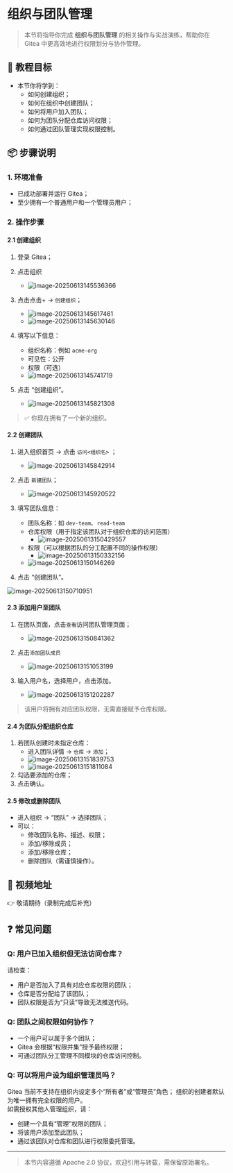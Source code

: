 # 组织与团队管理

> 本节将指导你完成 **组织与团队管理** 的相关操作与实战演练，帮助你在 Gitea 中更高效地进行权限划分与协作管理。

## 🎯 教程目标

- 本节你将学到：
  - 如何创建组织；
  - 如何在组织中创建团队；
  - 如何将用户加入团队；
  - 如何为团队分配仓库访问权限；
  - 如何通过团队管理实现权限控制。

## 📦 步骤说明

### 1. 环境准备

- 已成功部署并运行 Gitea；
- 至少拥有一个普通用户和一个管理员用户；

### 2. 操作步骤

#### 2.1 创建组织

1. 登录 Gitea；
2. 点击组织
   - ![image-20250613145536366](assets/README/image-20250613145536366.png)

3. 点击点击+ → `创建组织`；
   - ![image-20250613145617461](assets/README/image-20250613145617461.png)
   - ![image-20250613145630146](assets/README/image-20250613145630146.png)

4. 填写以下信息：
   - 组织名称：例如 `acme-org`
   - 可见性：公开
   - 权限（可选）
   - ![image-20250613145741719](assets/README/image-20250613145741719.png)
5. 点击 “创建组织”。
   - ![image-20250613145821308](assets/README/image-20250613145821308.png)


> ✅ 你现在拥有了一个新的组织。

#### 2.2 创建团队

1. 进入组织首页 → 点击 `访问<组织名>` ；
   - ![image-20250613145842914](assets/README/image-20250613145842914.png)

2. 点击 `新建团队`；
   - ![image-20250613145920522](assets/README/image-20250613145920522.png)

3. 填写团队信息：
   - 团队名称：如 `dev-team`、`read-team`
   - 仓库权限（用于指定该团队对于组织仓库的访问范围）
     - ![image-20250613150429557](assets/README/image-20250613150429557.png)
   - 权限（可以根据团队的分工配置不同的操作权限）
     - ![image-20250613150332156](assets/README/image-20250613150332156.png)
   - ![image-20250613150146269](assets/README/image-20250613150146269.png)
4. 点击 “创建团队”。

![image-20250613150710951](assets/README/image-20250613150710951.png)

#### 2.3 添加用户至团队

1. 在团队页面，点击`查看`访问团队管理页面；
   - ![image-20250613150841362](assets/README/image-20250613150841362.png)

2. 点击`添加团队成员`
   - ![image-20250613151053199](assets/README/image-20250613151053199.png)

3. 输入用户名，选择用户，点击添加。
   - ![image-20250613151202287](assets/README/image-20250613151202287.png)


> 该用户将拥有对应团队权限，无需直接赋予仓库权限。

#### 2.4 为团队分配组织仓库

1. 若团队创建时未指定仓库：
   - 进入团队详情 → `仓库` → `添加`；
   - ![image-20250613151839753](assets/README/image-20250613151839753.png)
   - ![image-20250613151811084](assets/README/image-20250613151811084.png)
2. 勾选要添加的仓库；
4. 点击确认。

#### 2.5 修改或删除团队

- 进入组织 → “团队” → 选择团队；
- 可以：
  - 修改团队名称、描述、权限；
  - 添加/移除成员；
  - 添加/移除仓库；
  - 删除团队（需谨慎操作）。

## 🎥 视频地址

👉 敬请期待（录制完成后补充）

## ❓ 常见问题

### Q: 用户已加入组织但无法访问仓库？

请检查：
- 用户是否加入了具有对应仓库权限的团队；
- 仓库是否分配给了该团队；
- 团队权限是否为“只读”导致无法推送代码。

### Q: 团队之间权限如何协作？

- 一个用户可以属于多个团队；
- Gitea 会根据“权限并集”授予最终权限；
- 可通过团队分工管理不同模块的仓库访问控制。

### Q: 可以将用户设为组织管理员吗？

Gitea 当前不支持在组织内设定多个“所有者”或“管理员”角色；
组织的创建者默认为唯一拥有完全权限的用户。  
如需授权其他人管理组织，请：
- 创建一个具有“管理”权限的团队；
- 将该用户添加至此团队；
- 通过该团队对仓库和团队进行权限委托管理。

---

> 本节内容遵循 Apache 2.0 协议，欢迎引用与转载，需保留原始署名。
